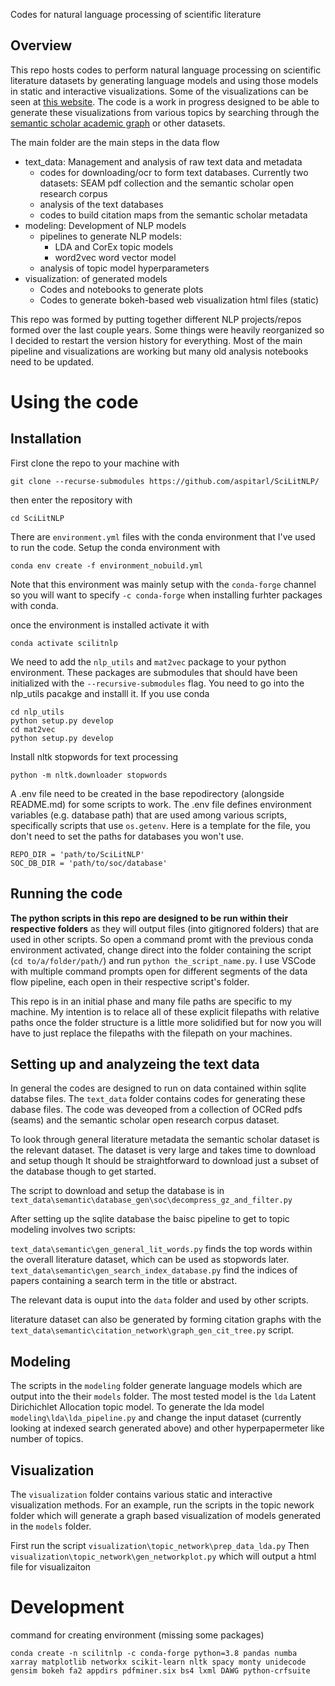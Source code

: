 Codes for natural language processing of scientific literature

## Overview

This repo hosts codes to perform natural language processing on scientific literature datasets by generating language models and using those models in static and interactive visualizations. Some of the visualizations can be seen at [this website](https://mhdlab.github.io/projects/). The code is a work in progress designed to be able to generate these visualizations from various topics by searching through the [semantic scholar academic graph](https://api.semanticscholar.org/corpus) or other datasets. 

The main folder are the main steps in the data flow

 - text_data: Management and analysis of raw text data and metadata
    * codes for downloading/ocr to form text databases. Currently two datasets: SEAM pdf collection and the semantic scholar open research corpus
    * analysis of the text databases
    * codes to build citation maps from the semantic scholar metadata
- modeling: Development of NLP models
    * pipelines to generate NLP models: 
        * LDA and CorEx topic models
        * word2vec word vector model
    * analysis of topic model hyperparameters 
- visualization: of generated models 
    * Codes and notebooks to generate plots
    * Codes to generate bokeh-based web visualization html files (static)

This repo was formed by putting together different NLP projects/repos formed over the last couple years. Some things were heavily reorganized so I decided to restart the version history for everything. Most of the main pipeline and visualizations are working but many old analysis notebooks need to be updated. 

# Using the code

## Installation

First clone the repo to your machine with 

`git clone --recurse-submodules https://github.com/aspitarl/SciLitNLP/`

then enter the repository with 

`cd SciLitNLP`

There are `environment.yml` files with the conda environment that I've used to run the code. Setup the conda environment with

`conda env create -f environment_nobuild.yml`

Note that this environment was mainly setup with the `conda-forge` channel so you will want to specify `-c conda-forge` when installing furhter packages with conda. 

once the environment is installed activate it with 

`conda activate scilitnlp`

We need to add the `nlp_utils` and `mat2vec` package to your python environment. These packages are submodules that should have been initialized with the `--recursive-submodules` flag. You need to go into the nlp_utils pacakge and installl it. If you use conda 

```
cd nlp_utils
python setup.py develop
cd mat2vec
python setup.py develop
```

Install nltk stopwords for text processing

`python -m nltk.downloader stopwords`

A .env file need to be created in the base repodirectory (alongside README.md) for some scripts to work. The .env file defines environment variables (e.g. database path) that are used among various scripts, specifically scripts that use `os.getenv`. Here is a template for the file, you don't need to set the paths for databases you won't use. 

```
REPO_DIR = 'path/to/SciLitNLP'
SOC_DB_DIR = 'path/to/soc/database'
```



## Running the code

**The python scripts in this repo are designed to be run within their respective folders** as they will output files (into gitignored folders) that are used in other scripts. So open a command promt with the previous conda environment activated, change direct into the folder containing the script (`cd to/a/folder/path/`) and run `python the_script_name.py`. I use VSCode with multiple command prompts open for different segments of the data flow pipeline, each open in their respective script's folder.

This repo is in an initial phase and many file paths are specific to my machine. My intention is to relace all of these explicit filepaths with relative paths once the folder structure is a little more solidified but for now you will have to just replace the filepaths with the filepath on your machines. 

## Setting up and analyzeing the text data 
In general the codes are designed to run on data contained within sqlite databse files. The `text_data` folder contains codes for generating these dabase files. The code was deveoped from a collection of OCRed pdfs (seams) and the semantic scholar open research corpus dataset. 

To look through general literature metadata the semantic scholar dataset is the relevant dataset. The dataset is very large and takes time to download and setup though It should be straightforward to download just a subset of the database though to get started. 

The script to download and setup the database is in `text_data\semantic\database_gen\soc\decompress_gz_and_filter.py`

After setting up the sqlite database the baisc pipeline to get to topic modeling involves two scripts:

`text_data\semantic\gen_general_lit_words.py` finds the top words within the overall literature dataset, which can be used as stopwords later. 
`text_data\semantic\gen_search_index_database.py` find the indices of papers containing a search term in the title or abstract. 

The relevant data is ouput into the `data` folder and used by other scripts. 

literature dataset can also be generated by forming citation graphs with the `text_data\semantic\citation_network\graph_gen_cit_tree.py` script.

## Modeling

The scripts in the `modeling` folder generate language models which are output into the their `models` folder. The most tested model is the `lda` Latent Dirichichlet Allocation topic model. To generate the lda model `modeling\lda\lda_pipeline.py` and change the input dataset (currently looking at indexed search generated above) and other hyperpapermeter like number of topics. 

## Visualization

The `visualization` folder contains various static and interactive visualization methods. For an example, run the scripts in the topic nework folder which will generate a graph based visualization of models generated in the `models` folder. 

First run the script `visualization\topic_network\prep_data_lda.py`
Then `visualization\topic_network\gen_networkplot.py` which will output a html file for visualizaiton 

# Development

command for creating environment (missing some packages)

`conda create -n scilitnlp -c conda-forge python=3.8 pandas numba xarray matplotlib networkx scikit-learn nltk spacy monty unidecode gensim bokeh fa2 appdirs pdfminer.six bs4 lxml DAWG python-crfsuite`